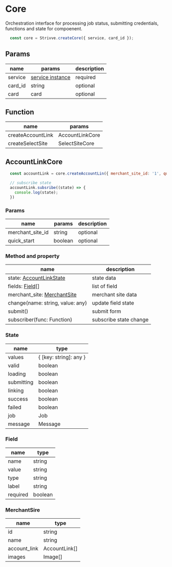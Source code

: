 # Core
Orchestration interface for processing job status, submitting credentials, functions and state for compoenent.

```js
  const core = Strivve.createCore({ service, card_id });
```

## Params

| name | params | description |
|---|---|---|
| service | [service instance](service.md) | required |
| card_id | string | optional |
| card | card | optional |

## Function

| name | params | 
|---|---|
| createAccountLink | AccountLinkCore | 
| createSelectSite | SelectSiteCore | 


## AccountLinkCore

```js
  const accountLink = core.createAccountLin({ merchant_site_id: '1', quick_start: false })

  // subscribe state
  accountLink.subsribe((state) => {
    console.log(state);
  })
```

### Params
| name | params | description |
|---|---|---|
| merchant_site_id | string | optional |
| quick_start | boolean | optional |

### Method and property
| name | description | 
|---|---|
| state: [AccountLinkState](#state) | state data | 
| fields: [Field](#field)[] | list of field | 
| merchant_site: [MerchantSite](#site) | merchant site data | 
| change(name: string, value: any) | update field state | 
| submit() | submit form | 
| subscriber(func: Function) | subscribe state change | 

### State <a href="#state" id="state"></a>
| name | type | 
|---|---|
| values | { [key: string]: any } | 
| valid | boolean | 
| loading | boolean | 
| submitting | boolean | 
| linking | boolean | 
| success | boolean | 
| failed | boolean | 
| job | Job | 
| message | Message | 


### Field <a href="#field" id="field"></a>
| name | type | 
|---|---|
| name | string | 
| value | string | 
| type | string | 
| label | string | 
| required | boolean | 


### MerchantSire <a href="#site" id="site"></a>
| name | type | 
|---|---|
| id | string | 
| name | string | 
| account_link | AccountLink[] | 
| images | Image[] | 
